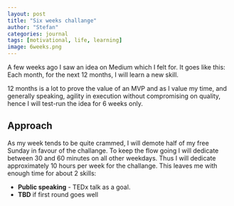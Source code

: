 ```yaml
---
layout: post
title: "Six weeks challange"
author: "Stefan"
categories: journal
tags: [motivational, life, learning]
image: 6weeks.png
---
```


A few weeks ago I saw an idea on Medium which I felt for. It goes like this: Each month, for the next 12 months, I will learn a new skill. 

12 months is a lot to prove the value of an MVP and as I value my time, and generally speaking, agility in execution without compromising on quality, hence I will test-run the idea for 6 weeks only.

## Approach

As my week tends to be quite crammed, I will demote half of my free Sunday in favour of the challange. To keep the flow going I will dedicate between 30 and 60 minutes on all other weekdays. Thus I will dedicate approximately 10 hours per week for the challange. This leaves me with enough time for about 2 skills:

  - __Public speaking__ - TEDx talk as a goal.
  - __TBD__ if first round goes well

  


  
